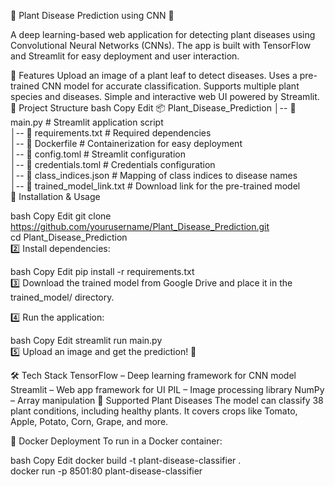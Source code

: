 🌿 Plant Disease Prediction using CNN 🌱

A deep learning-based web application for detecting plant diseases using Convolutional Neural Networks (CNNs). The app is built with TensorFlow and Streamlit for easy deployment and user interaction.

🚀 Features
Upload an image of a plant leaf to detect diseases.
Uses a pre-trained CNN model for accurate classification.
Supports multiple plant species and diseases.
Simple and interactive web UI powered by Streamlit.
📂 Project Structure
bash
Copy
Edit
📦 Plant_Disease_Prediction
│-- 📜 main.py               # Streamlit application script  
│-- 📜 requirements.txt      # Required dependencies  
│-- 📜 Dockerfile            # Containerization for easy deployment  
│-- 📜 config.toml           # Streamlit configuration  
│-- 📜 credentials.toml      # Credentials configuration  
│-- 📜 class_indices.json    # Mapping of class indices to disease names  
│-- 📜 trained_model_link.txt # Download link for the pre-trained model  
🔧 Installation & Usage

bash
Copy
Edit
git clone https://github.com/yourusername/Plant_Disease_Prediction.git  
cd Plant_Disease_Prediction  
2️⃣ Install dependencies:

bash
Copy
Edit
pip install -r requirements.txt  
3️⃣ Download the trained model from Google Drive and place it in the trained_model/ directory.

4️⃣ Run the application:

bash
Copy
Edit
streamlit run main.py  
5️⃣ Upload an image and get the prediction! 🎉

🛠️ Tech Stack
TensorFlow – Deep learning framework for CNN model
Streamlit – Web app framework for UI
PIL – Image processing library
NumPy – Array manipulation
📌 Supported Plant Diseases
The model can classify 38 plant conditions, including healthy plants. It covers crops like Tomato, Apple, Potato, Corn, Grape, and more.

🐳 Docker Deployment
To run in a Docker container:

bash
Copy
Edit
docker build -t plant-disease-classifier .  
docker run -p 8501:80 plant-disease-classifier  
